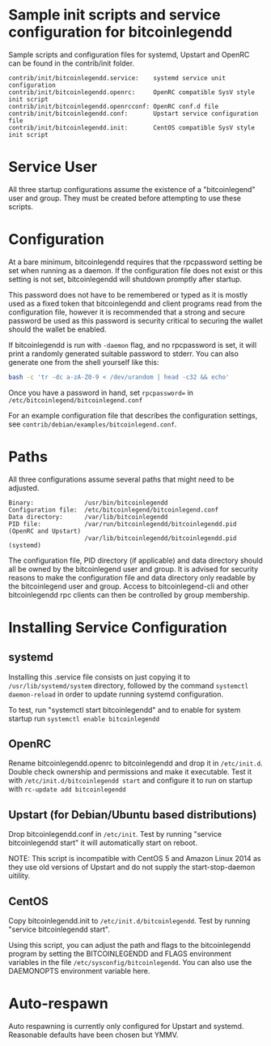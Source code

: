 # Sample init scripts and service configuration for bitcoinlegendd

Sample scripts and configuration files for systemd, Upstart and OpenRC
can be found in the contrib/init folder.

    contrib/init/bitcoinlegendd.service:    systemd service unit configuration
    contrib/init/bitcoinlegendd.openrc:     OpenRC compatible SysV style init script
    contrib/init/bitcoinlegendd.openrcconf: OpenRC conf.d file
    contrib/init/bitcoinlegendd.conf:       Upstart service configuration file
    contrib/init/bitcoinlegendd.init:       CentOS compatible SysV style init script

# Service User

All three startup configurations assume the existence of a "bitcoinlegend" user
and group.  They must be created before attempting to use these scripts.

# Configuration

At a bare minimum, bitcoinlegendd requires that the rpcpassword setting be set
when running as a daemon.  If the configuration file does not exist or this
setting is not set, bitcoinlegendd will shutdown promptly after startup.

This password does not have to be remembered or typed as it is mostly used
as a fixed token that bitcoinlegendd and client programs read from the configuration
file, however it is recommended that a strong and secure password be used
as this password is security critical to securing the wallet should the
wallet be enabled.

If bitcoinlegendd is run with `-daemon` flag, and no rpcpassword is set, it will
print a randomly generated suitable password to stderr.  You can also
generate one from the shell yourself like this:

```bash
bash -c 'tr -dc a-zA-Z0-9 < /dev/urandom | head -c32 && echo'
```

Once you have a password in hand, set `rpcpassword=` in `/etc/bitcoinlegend/bitcoinlegend.conf`

For an example configuration file that describes the configuration settings,
see `contrib/debian/examples/bitcoinlegend.conf`.

# Paths

All three configurations assume several paths that might need to be adjusted.
```
Binary:              /usr/bin/bitcoinlegendd
Configuration file:  /etc/bitcoinlegend/bitcoinlegend.conf
Data directory:      /var/lib/bitcoinlegendd
PID file:            /var/run/bitcoinlegendd/bitcoinlegendd.pid (OpenRC and Upstart)
                     /var/lib/bitcoinlegendd/bitcoinlegendd.pid (systemd)
```
The configuration file, PID directory (if applicable) and data directory
should all be owned by the bitcoinlegend user and group.  It is advised for security
reasons to make the configuration file and data directory only readable by the
bitcoinlegend user and group.  Access to bitcoinlegend-cli and other bitcoinlegendd rpc clients
can then be controlled by group membership.

# Installing Service Configuration

## systemd

Installing this .service file consists on just copying it to
`/usr/lib/systemd/system` directory, followed by the command
`systemctl daemon-reload` in order to update running systemd configuration.

To test, run "systemctl start bitcoinlegendd" and to enable for system startup run
`systemctl enable bitcoinlegendd`

## OpenRC

Rename bitcoinlegendd.openrc to bitcoinlegendd and drop it in `/etc/init.d`.  Double
check ownership and permissions and make it executable.  Test it with
`/etc/init.d/bitcoinlegendd start` and configure it to run on startup with
`rc-update add bitcoinlegendd`

## Upstart (for Debian/Ubuntu based distributions)

Drop bitcoinlegendd.conf in `/etc/init`.  Test by running "service bitcoinlegendd start"
it will automatically start on reboot.

NOTE: This script is incompatible with CentOS 5 and Amazon Linux 2014 as they
use old versions of Upstart and do not supply the start-stop-daemon uitility.

## CentOS

Copy bitcoinlegendd.init to `/etc/init.d/bitcoinlegendd`. Test by running "service bitcoinlegendd start".

Using this script, you can adjust the path and flags to the bitcoinlegendd program by
setting the BITCOINLEGENDD and FLAGS environment variables in the file
`/etc/sysconfig/bitcoinlegendd`. You can also use the DAEMONOPTS environment variable here.

# Auto-respawn

Auto respawning is currently only configured for Upstart and systemd.
Reasonable defaults have been chosen but YMMV.
